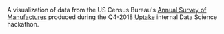 A visualization of data from the US Census Bureau's [Annual Survey of Manufactures](https://www.census.gov/data/tables/2016/econ/asm/2016-asm.html) produced during the Q4-2018 [Uptake](https://www.uptake.com/) internal Data Science hackathon.
